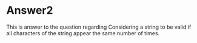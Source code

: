 # Answer2
This is answer to the question regarding Considering a string to be valid if all characters of the string appear the same number of times.
